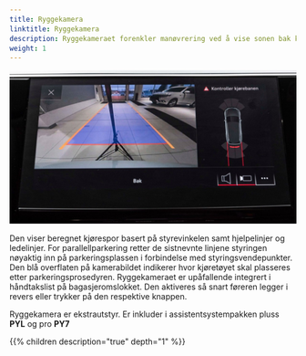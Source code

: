 ```yaml
---
title: Ryggekamera
linktitle: Ryggekamera
description: Ryggekameraet forenkler manøvrering ved å vise sonen bak kjøretøyet på MMI-displayet.
weight: 1
---
```


![Ryggekamera](rearviewcamera.jpg "Ryggekamera")

Den viser beregnet kjørespor basert på styrevinkelen samt hjelpelinjer og ledelinjer. For parallellparkering retter de sistnevnte linjene styringen nøyaktig inn på parkeringsplassen i forbindelse med styringsvendepunkter. Den blå overflaten på kamerabildet indikerer hvor kjøretøyet skal plasseres etter parkeringsprosedyren. Ryggekameraet er upåfallende integrert i håndtakslist på bagasjeromslokket. Den aktiveres så snart føreren legger i revers eller trykker på den respektive knappen.


Ryggekamera er ekstrautstyr. Er inkluder i assistentsystempakken pluss **PYL** og pro **PY7**


{{% children description="true" depth="1" %}}
